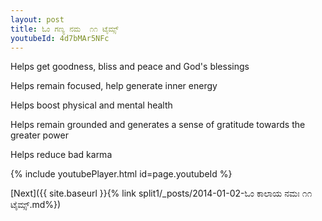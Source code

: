 ```yaml
---
layout: post
title: ಓಂ ಗಣ್ಯ ನಮ  ೧೧ ಟೈಮ್ಸ್
youtubeId: 4d7bMAr5NFc
---
```

 
 
Helps get goodness, bliss and peace and God's blessings
 
Helps remain focused, help generate inner energy 
 
Helps boost physical and mental health 
 
Helps remain grounded and generates a sense of gratitude towards the greater power 
 
Helps reduce bad karma
 
 
 
 


{% include youtubePlayer.html id=page.youtubeId %}
 
[Next]({{ site.baseurl }}{% link  split1/_posts/2014-01-02-ಓಂ ಕಾಲಾಯ ನಮಃ ೧೧ ಟೈಮ್ಸ್.md%})
 
